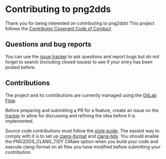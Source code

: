 # Contributing to png2dds

Thank you for being interested on contributing to png2dds! This project follows the [Contributor Covenant Code of Conduct](CODE_OF_CONDUCT.md).

## Questions and bug reports

You can use the [issue tracker](https://gitlab.com/joseasoler/png2dds/-/issues) to ask questions and report bugs but do not forget to search (including closed issues) to see if your entry has been posted before.

## Contributions

The project and its contributions are currently managed using the [GitLab Flow](https://docs.gitlab.com/ee/topics/gitlab_flow.html). 

Before preparing and submitting a PR for a feature, create an issue on the [tracker](https://gitlab.com/joseasoler/png2dds/-/issues) to allow for discussing and refining the idea before it is implemented.

Source code contributions must follow the [style guide](STYLE_GUIDE.md). The easiest way to comply with it is to set up [clang-format](https://clang.llvm.org/docs/ClangFormat.html) and [clang-tidy](https://clang.llvm.org/extra/clang-tidy/). You should enable the PNG2DDS_CLANG_TIDY CMake option when you build your code and execute clang-format on all files you have modified before submitting your contribution.